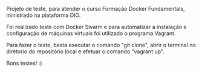 Projeto de teste, para atender o curso Formação Docker Fundamentals, ministrado na plataforma DIO.

Foi realizado teste com Docker Swarm e para automatizar a instalação e configuração de máquinas virtuais foi utilizado o programa Vagrant.

Para fazer o teste, basta executar o comando "git clone", abrir o terminal no diretorio do repositório local e efetuar o comando "vagrant up".

Bons testes! :)
